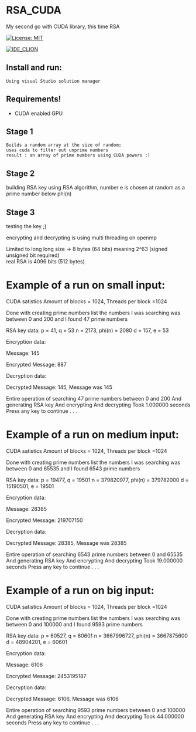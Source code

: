 # RSA_CUDA

My second go with CUDA library, this time RSA


[![License: MIT](https://img.shields.io/badge/License-MIT-yellow.svg)](https://opensource.org/licenses/MIT)

[![IDE_CLION](https://img.shields.io/badge/IDE-Visual%20studio-green.svg)](https://www.visualstudio.com/)

## Install and run:
	Using visual Studio solution manager
	
## Requirements!
* CUDA enabled GPU 

## Stage 1
	Builds a random array at the size of random;
	uses cuda to filter out unprime numbers
	result : an array of prime numbers using CUDA powers :)
	
## Stage 2
	
   building RSA key using RSA algorithm, number e is chosen at random as a prime number below phi(n)
   
## Stage 3

   testing the key ;)
   
   encrypting and decrypting is using multi threading on openmp

Limited to long long size -> 8 bytes (64 bits) meaning 2^63 (signed unsigned bit required)   
real RSA is 4096 bits (512 bytes)

# Example of a run on small input:

CUDA satistics
 Amount of blocks = 1024, Threads per block =1024


Done with creating prime numbers list
 the numbers I was searching was between 0 and 200
 and I found 47 prime numbers


RSA key data:
p = 41, q = 53
n = 2173, phi(n) = 2080
d = 157, e = 53


Encryption data:

 Message: 145

 Encrypted Message: 887


Decryption data:

 Decrypted Message: 145, Message was 145


Entire operation of searching 47 prime numbers between 0 and 200
And generating RSA key
And encrypting
And decrypting
Took 1.000000 seconds
Press any key to continue . . .


# Example of a run on medium input:

CUDA satistics
 Amount of blocks = 1024, Threads per block =1024


Done with creating prime numbers list
 the numbers I was searching was between 0 and 65535
 and I found 6543 prime numbers


RSA key data:
p = 19477, q = 19501
n = 379820977, phi(n) = 379782000
d = 15190501, e = 19501


Encryption data:

 Message: 28385

 Encrypted Message: 219707150


Decryption data:

 Decrypted Message: 28385, Message was 28385


Entire operation of searching 6543 prime numbers between 0 and 65535
And generating RSA key
And encrypting
And decrypting
Took 19.000000 seconds
Press any key to continue . . .

# Example of a run on big input:

CUDA satistics
 Amount of blocks = 1024, Threads per block =1024


Done with creating prime numbers list
 the numbers I was searching was between 0 and 100000
 and I found 9593 prime numbers


RSA key data:
p = 60527, q = 60601
n = 3667996727, phi(n) = 3667875600
d = 48904201, e = 60601


Encryption data:

 Message: 6106

 Encrypted Message: 2453195187


Decryption data:

 Decrypted Message: 6106, Message was 6106


Entire operation of searching 9593 prime numbers between 0 and 100000
And generating RSA key
And encrypting
And decrypting
Took 44.000000 seconds
Press any key to continue . . .




